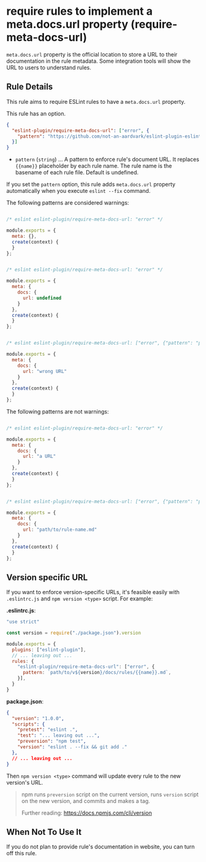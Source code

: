 # require rules to implement a meta.docs.url property (require-meta-docs-url)

`meta.docs.url` property is the official location to store a URL to their documentation in the rule metadata.
Some integration tools will show the URL to users to understand rules.

## Rule Details

This rule aims to require ESLint rules to have a `meta.docs.url` property.

This rule has an option.

```json
{
  "eslint-plugin/require-meta-docs-url": ["error", {
    "pattern": "https://github.com/not-an-aardvark/eslint-plugin-eslint-plugin/blob/master/docs/rules/{{name}}.md"
  }]
}
```

- `pattern` (`string`) ... A pattern to enforce rule's document URL. It replaces `{{name}}` placeholder by each rule name. The rule name is the basename of each rule file. Default is undefined.

If you set the `pattern` option, this rule adds `meta.docs.url` property automatically when you execute `eslint --fix` command.

The following patterns are considered warnings:

```js

/* eslint eslint-plugin/require-meta-docs-url: "error" */

module.exports = {
  meta: {},
  create(context) {
  }
};

```

```js

/* eslint eslint-plugin/require-meta-docs-url: "error" */

module.exports = {
  meta: {
    docs: {
      url: undefined
    }
  },
  create(context) {
  }
};

```

```js

/* eslint eslint-plugin/require-meta-docs-url: ["error", {"pattern": "path/to/{{name}}.md"}] */

module.exports = {
  meta: {
    docs: {
      url: "wrong URL"
    }
  },
  create(context) {
  }
};

```

The following patterns are not warnings:

```js

/* eslint eslint-plugin/require-meta-docs-url: "error" */

module.exports = {
  meta: {
    docs: {
      url: "a URL"
    }
  },
  create(context) {
  }
};

```

```js

/* eslint eslint-plugin/require-meta-docs-url: ["error", {"pattern": "path/to/{{name}}.md"}] */

module.exports = {
  meta: {
    docs: {
      url: "path/to/rule-name.md"
    }
  },
  create(context) {
  }
};

```

## Version specific URL

If you want to enforce version-specific URLs, it's feasible easily with `.eslintrc.js` and `npm version <type>` script.
For example:

**.eslintrc.js**:

```js
"use strict"

const version = require("./package.json").version

module.exports = {
  plugins: ["eslint-plugin"],
  // ... leaving out ...
  rules: {
    "eslint-plugin/require-meta-docs-url": ["error", {
      pattern: `path/to/v${version}/docs/rules/{{name}}.md`,
    }],
  }
}
```

**package.json**:

```json
{
  "version": "1.0.0",
  "scripts": {
    "pretest": "eslint .",
    "test": "... leaving out ...",
    "preversion": "npm test",
    "version": "eslint . --fix && git add ."
  },
  // ... leaving out ...
}
```

Then `npm version <type>` command will update every rule to the new version's URL.

> npm runs `preversion` script on the current version, runs `version` script on the new version, and commits and makes a tag.
>
> Further reading: https://docs.npmjs.com/cli/version

## When Not To Use It

If you do not plan to provide rule's documentation in website, you can turn off this rule.
